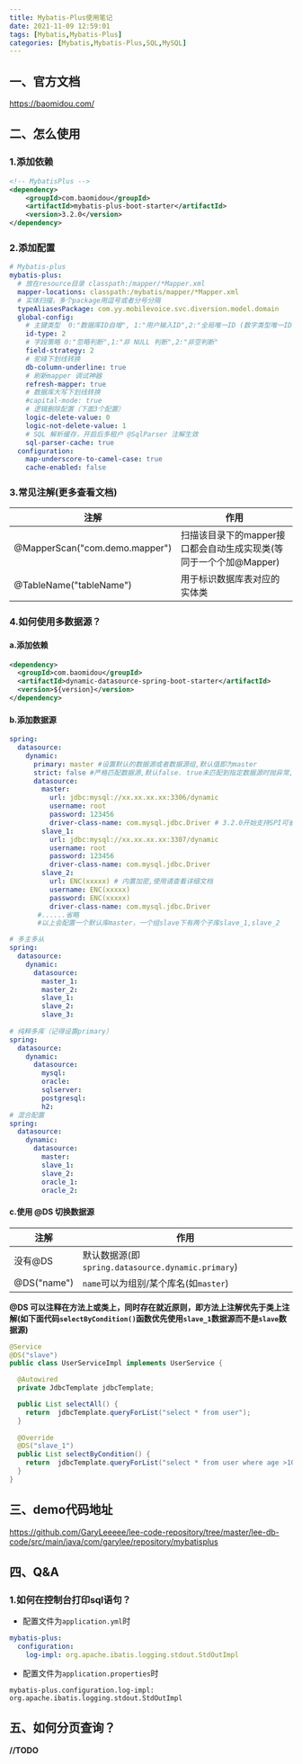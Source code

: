 ```yaml
---
title: Mybatis-Plus使用笔记
date: 2021-11-09 12:59:01
tags: [Mybatis,Mybatis-Plus]
categories: [Mybatis,Mybatis-Plus,SQL,MySQL]
---
```


## 一、官方文档
https://baomidou.com/

## 二、怎么使用
### 1.添加依赖
```xml
<!-- MybatisPlus -->
<dependency>
    <groupId>com.baomidou</groupId>
    <artifactId>mybatis-plus-boot-starter</artifactId>
    <version>3.2.0</version>
</dependency>
```

### 2.添加配置
```yaml
# Mybatis-plus
mybatis-plus:
  # 放在resource目录 classpath:/mapper/*Mapper.xml
  mapper-locations: classpath:/mybatis/mapper/*Mapper.xml
  # 实体扫描，多个package用逗号或者分号分隔
  typeAliasesPackage: com.yy.mobilevoice.svc.diversion.model.domain
  global-config:
    # 主键类型  0:"数据库ID自增", 1:"用户输入ID",2:"全局唯一ID (数字类型唯一ID)", 3:"全局唯一ID UUID";
    id-type: 2
    # 字段策略 0:"忽略判断",1:"非 NULL 判断",2:"非空判断"
    field-strategy: 2
    # 驼峰下划线转换
    db-column-underline: true
    # 刷新mapper 调试神器
    refresh-mapper: true
    # 数据库大写下划线转换
    #capital-mode: true
    # 逻辑删除配置（下面3个配置）
    logic-delete-value: 0
    logic-not-delete-value: 1
    # SQL 解析缓存，开启后多租户 @SqlParser 注解生效
    sql-parser-cache: true
  configuration:
    map-underscore-to-camel-case: true
    cache-enabled: false
```

### 3.常见注解(更多查看文档)
|注解|作用|
|-------------|-------------|
|@MapperScan("com.demo.mapper")|扫描该目录下的mapper接口都会自动生成实现类(等同于一个个加@Mapper)|
|@TableName("tableName")|用于标识数据库表对应的实体类||

### 4.如何使用多数据源？
#### a.添加依赖
```xml
<dependency>
  <groupId>com.baomidou</groupId>
  <artifactId>dynamic-datasource-spring-boot-starter</artifactId>
  <version>${version}</version>
</dependency>
```

#### b.添加数据源
```yaml
spring:
  datasource:
    dynamic:
      primary: master #设置默认的数据源或者数据源组,默认值即为master
      strict: false #严格匹配数据源,默认false. true未匹配到指定数据源时抛异常,false使用默认数据源
      datasource:
        master:
          url: jdbc:mysql://xx.xx.xx.xx:3306/dynamic
          username: root
          password: 123456
          driver-class-name: com.mysql.jdbc.Driver # 3.2.0开始支持SPI可省略此配置
        slave_1:
          url: jdbc:mysql://xx.xx.xx.xx:3307/dynamic
          username: root
          password: 123456
          driver-class-name: com.mysql.jdbc.Driver
        slave_2:
          url: ENC(xxxxx) # 内置加密,使用请查看详细文档
          username: ENC(xxxxx)
          password: ENC(xxxxx)
          driver-class-name: com.mysql.jdbc.Driver
       #......省略
       #以上会配置一个默认库master，一个组slave下有两个子库slave_1,slave_2
```
```yaml
# 多主多从
spring:
  datasource:
    dynamic:
      datasource:
        master_1:
        master_2:
        slave_1:
        slave_2:
        slave_3:
                                                                                      
# 纯粹多库（记得设置primary）
spring:
  datasource:
    dynamic:
      datasource:
        mysql: 
        oracle:
        sqlserver:
        postgresql:
        h2:
# 混合配置
spring:
  datasource:
    dynamic:
      datasource:
        master:
        slave_1:
        slave_2:
        oracle_1:
        oracle_2:
```

#### c.使用 **@DS** 切换数据源
|注解|作用|
|-------------|-------------|
|没有@DS|默认数据源(即`spring.datasource.dynamic.primary`)|
|@DS("name")|`name`可以为组别/某个库名(如`master`)||

**@DS 可以注释在方法上或类上，同时存在就近原则，即方法上注解优先于类上注解(如下面代码`selectByCondition()`函数优先使用`slave_1`数据源而不是`slave`数据源)**
```java
@Service
@DS("slave")
public class UserServiceImpl implements UserService {

  @Autowired
  private JdbcTemplate jdbcTemplate;

  public List selectAll() {
    return  jdbcTemplate.queryForList("select * from user");
  }
  
  @Override
  @DS("slave_1")
  public List selectByCondition() {
    return  jdbcTemplate.queryForList("select * from user where age >10");
  }
}
```

## 三、demo代码地址
https://github.com/GaryLeeeee/lee-code-repository/tree/master/lee-db-code/src/main/java/com/garylee/repository/mybatisplus

## 四、Q&A
### 1.如何在控制台打印sql语句？
* 配置文件为`application.yml`时
```yaml
mybatis-plus:
  configuration:
    log-impl: org.apache.ibatis.logging.stdout.StdOutImpl
```

* 配置文件为`application.properties`时
```properties
mybatis-plus.configuration.log-impl: org.apache.ibatis.logging.stdout.StdOutImpl
```

## 五、如何分页查询？
**//TODO**